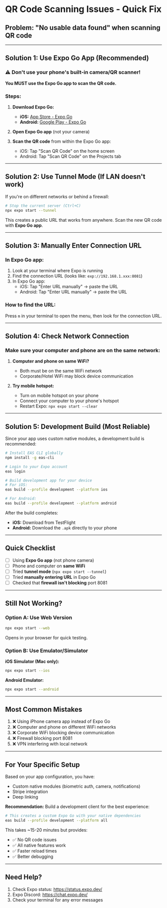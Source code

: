 # QR Code Scanning Issues - Quick Fix

## Problem: "No usable data found" when scanning QR code

---

## Solution 1: Use Expo Go App (Recommended)

### ⚠️ Don't use your phone's built-in camera/QR scanner!

**You MUST use the Expo Go app to scan the QR code.**

### Steps:
1. **Download Expo Go:**
   - **iOS:** [App Store - Expo Go](https://apps.apple.com/app/expo-go/id982107779)
   - **Android:** [Google Play - Expo Go](https://play.google.com/store/apps/details?id=host.exp.exponent)

2. **Open Expo Go app** (not your camera)

3. **Scan the QR code** from within the Expo Go app:
   - iOS: Tap "Scan QR Code" on the home screen
   - Android: Tap "Scan QR Code" on the Projects tab

---

## Solution 2: Use Tunnel Mode (If LAN doesn't work)

If you're on different networks or behind a firewall:

```bash
# Stop the current server (Ctrl+C)
npx expo start --tunnel
```

This creates a public URL that works from anywhere. Scan the new QR code with **Expo Go app**.

---

## Solution 3: Manually Enter Connection URL

### In Expo Go app:
1. Look at your terminal where Expo is running
2. Find the connection URL (looks like: `exp://192.168.1.xxx:8081`)
3. In Expo Go app:
   - iOS: Tap "Enter URL manually" → paste the URL
   - Android: Tap "Enter URL manually" → paste the URL

### How to find the URL:
Press `m` in your terminal to open the menu, then look for the connection URL.

---

## Solution 4: Check Network Connection

### Make sure your computer and phone are on the same network:

1. **Computer and phone on same WiFi?**
   - Both must be on the same WiFi network
   - Corporate/Hotel WiFi may block device communication

2. **Try mobile hotspot:**
   - Turn on mobile hotspot on your phone
   - Connect your computer to your phone's hotspot
   - Restart Expo: `npx expo start --clear`

---

## Solution 5: Development Build (Most Reliable)

Since your app uses custom native modules, a development build is recommended:

```bash
# Install EAS CLI globally
npm install -g eas-cli

# Login to your Expo account
eas login

# Build development app for your device
# For iOS:
eas build --profile development --platform ios

# For Android:
eas build --profile development --platform android
```

After the build completes:
- **iOS:** Download from TestFlight
- **Android:** Download the `.apk` directly to your phone

---

## Quick Checklist

- [ ] Using **Expo Go app** (not phone camera)
- [ ] Phone and computer on **same WiFi**
- [ ] Tried **tunnel mode** (`npx expo start --tunnel`)
- [ ] Tried **manually entering URL** in Expo Go
- [ ] Checked that **firewall isn't blocking** port 8081

---

## Still Not Working?

### Option A: Use Web Version
```bash
npx expo start --web
```
Opens in your browser for quick testing.

### Option B: Use Emulator/Simulator

**iOS Simulator (Mac only):**
```bash
npx expo start --ios
```

**Android Emulator:**
```bash
npx expo start --android
```

---

## Most Common Mistakes

1. ❌ Using iPhone camera app instead of Expo Go
2. ❌ Computer and phone on different WiFi networks
3. ❌ Corporate WiFi blocking device communication
4. ❌ Firewall blocking port 8081
5. ❌ VPN interfering with local network

---

## For Your Specific Setup

Based on your app configuration, you have:
- Custom native modules (biometric auth, camera, notifications)
- Stripe integration
- Deep linking

**Recommendation:** Build a development client for the best experience:

```bash
# This creates a custom Expo Go with your native dependencies
eas build --profile development --platform all
```

This takes ~15-20 minutes but provides:
- ✅ No QR code issues
- ✅ All native features work
- ✅ Faster reload times
- ✅ Better debugging

---

## Need Help?

1. Check Expo status: https://status.expo.dev/
2. Expo Discord: https://chat.expo.dev/
3. Check your terminal for any error messages
